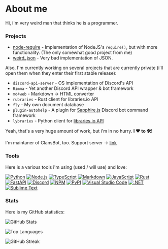 # About me

Hi, i'm very weird man that thinks he is a programmer.

### Projects

- [node-require](https://github.com/weerdy15/node-require) - Implementation of NodeJS's `require()`, but with more functionality. (The only somewhat good project from me)
- [weird_json](https://github.com/weerdy15/weird_json) - Very bad implementation of JSON.

Also, I'm currently working on several projects that are currently private (i'll open them when they enter their first stable release):

- `discord-api-server` - OS implementation of Discord's API
- `Rimma` - Yet another Discord API wrapper & bot framework
- `md4web` - Markdown -> HTML converter
- `rubraries` - Rust client for libraries.io API
- `fly` - My own document database
- `plugin-autohelp` - A plugin for [Sapphire.js](https://github.com/sapphiredev/framework) Discord bot command framework
- `lybraries` - Python client for [libraries.io API](https//libraries.io/api)

Yeah, that's a very huge amount of work, but i'm in no hurry. **I ❤️ to 🛠️!**

I'm maintaner of ClansBot, too. Support server -> [link](https://discord.gg/Fhn7rCVmCp)

### Tools

Here is a various tools i'm using (used / will use) and love:

[![Python](https://shields.io/badge/Python-3.10-%231793D1?style=for-the-badge&logo=python&logoColor=blue)](https://python.org/)
[![Node.js](https://shields.io/badge/Node.js-17.9.0-%231793D1?style=for-the-badge&logo=node.js&color=%23339933)](https://nodejs.org/)
[![TypeScript](https://shields.io/badge/TypeScript-4.6-%231793D1?style=for-the-badge&logo=typescript&color=%233178C6)](https://typescriptlang.org/)
[![Markdown](https://shields.io/badge/Markdown-GitHub%0Aflavoured-%231793D1?style=for-the-badge&logo=markdown&color=black)](https://daringfireball.net/projects/markdown/)
[![JavaScript](https://shields.io/badge/JavaScript-ES%0A2018-%23F7DF1E?style=for-the-badge&logo=javascript&labelColor=black)](https://javascript.com/)
[![Rust](https://shields.io/badge/Rust-1.60.0-black?style=for-the-badge&logo=rust&labelColor=84151c)](https://rust-lang.org/)
[![FastAPI](https://shields.io/badge/FastAPI-0.75.1-black?style=for-the-badge&logo=fastapi&labelColor=black&color=009688)](https://github.com/tiangolo/fastapi/)
[![Discord](https://shields.io/badge/Discord-nakamita%239597-black?style=for-the-badge&logo=discord&labelColor=black&color=5865F2)](https://discord.com/)
[![NPM](https://shields.io/badge/NPM-8.6.0-black?style=for-the-badge&logo=npm&labelColor=black&color=CB3837)](https://npmjs.org/)
[![PyPI](https://shields.io/badge/PyPI-weerdy15-black?style=for-the-badge&logo=pypi&labelColor=black&color=3775A9)](https://pypi.org/)
[![Visual Studio Code](https://shields.io/badge/Visual%20Studio%20Code-1.66-black?style=for-the-badge&logo=visualstudiocode&labelColor=black&color=007ACC&logoColor=007ACC)](https://code.visualstudio.com/)
[![.NET](https://shields.io/badge/.NET-6.0.3-black?style=for-the-badge&logo=dotnet&labelColor=black&color=512BD4)](https://dotnet.microsoft.com/)
[![Sublime Text](https://shields.io/badge/Sublime%20Text-4B4126-black?style=for-the-badge&logo=sublimetext&labelColor=black&color=FF9800)](https://sublimetext.com/)

### Stats

Here is my GitHub statistics:

![GitHub Stats](https://github-readme-stats.vercel.app/api?username=weerdy15&show_icons=true&theme=codeSTACKr&count_private=true)

![Top Languages](https://github-readme-stats.vercel.app/api/top-langs/?username=weerdy15&layout=compact&theme=codeSTACKr)

![GitHub Streak](https://github-readme-streak-stats.herokuapp.com?user=weerdy15&theme=great-gatsby&hide_border=true&date_format=M%20j%5B%2C%20Y%5D)
